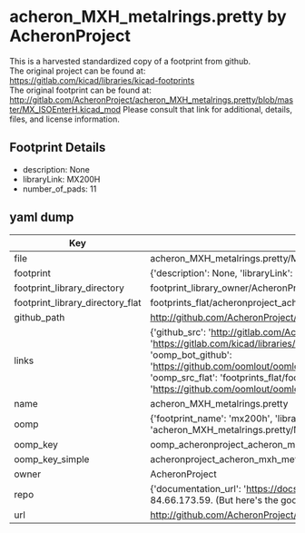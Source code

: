 # acheron_MXH_metalrings.pretty by AcheronProject  
This is a harvested standardized copy of a footprint from github.  
The original project can be found at:  
https://gitlab.com/kicad/libraries/kicad-footprints  
The original footprint can be found at:
http://gitlab.com/AcheronProject/acheron_MXH_metalrings.pretty/blob/master/MX_ISOEnterH.kicad_mod
Please consult that link for additional, details, files, and license information.  
## Footprint Details
* description: None  
* libraryLink: MX200H  
* number_of_pads: 11  
## yaml dump  
| Key | Value |  
| --- | --- |  
| file | acheron_MXH_metalrings.pretty/MX200H.kicad_mod |  
| footprint | {'description': None, 'libraryLink': 'MX200H', 'number_of_pads': 11} |  
| footprint_library_directory | footprint_library_owner/AcheronProject_acheron_MXH_metalrings.pretty |  
| footprint_library_directory_flat | footprints_flat/acheronproject_acheron_mxh_metalrings_mx200h/working |  
| github_path | http://github.com/AcheronProject/acheron_MXH_metalrings.pretty/blob/master/MX200H.kicad_mod |  
| links | {'github_src': 'http://gitlab.com/AcheronProject/acheron_MXH_metalrings.pretty/blob/master/MX_ISOEnterH.kicad_mod', 'github_src_repo': 'https://gitlab.com/kicad/libraries/kicad-footprints', 'oomp_bot': 'footprints/acheronproject_acheron_mxh_metalrings_mx200h/working', 'oomp_bot_github': 'https://github.com/oomlout/oomlout_oomp_footprint_bot/tree/main/footprints/acheronproject_acheron_mxh_metalrings_mx200h/working', 'oomp_src_flat': 'footprints_flat/footprints_flat/acheronproject_acheron_mxh_metalrings_mx200h/working', 'oomp_src_flat_github': 'https://github.com/oomlout/oomlout_oomp_footprint_src/tree/main/footprints_flat/acheronproject_acheron_mxh_metalrings_mx200h/working'} |  
| name | acheron_MXH_metalrings.pretty |  
| oomp | {'footprint_name': 'mx200h', 'library_name': 'acheron_mxh_metalrings', 'original_filename': 'acheron_MXH_metalrings.pretty/MX200H.kicad_mod', 'owner_name': 'acheronproject'} |  
| oomp_key | oomp_acheronproject_acheron_mxh_metalrings_mx200h |  
| oomp_key_simple | acheronproject_acheron_mxh_metalrings_mx200h |  
| owner | AcheronProject |  
| repo | {'documentation_url': 'https://docs.github.com/rest/overview/resources-in-the-rest-api#rate-limiting', 'message': "API rate limit exceeded for 84.66.173.59. (But here's the good news: Authenticated requests get a higher rate limit. Check out the documentation for more details.)"} |  
| url | http://github.com/AcheronProject/acheron_MXH_metalrings.pretty |  

